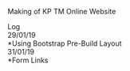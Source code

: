Making of KP TM Online Website

Log<br />
29/01/19<br />
  *Using Bootstrap Pre-Build Layout<br />
31/01/19<br />
  *Form Links
